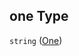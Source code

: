 ## one Type

`string` ([One](config-properties-filter-widget-configuration-properties-symbol-values-properties-phase-properties-one.md))
